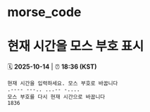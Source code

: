 # morse_code
# 현재 시간을 모스 부호 표시
<!-- MORSE_TIME_START -->
🗓️ **2025-10-14** | ⏰ **18:36 (KST)**

```
현재 시간을 입력하세요. 모스 부호로 바꿉니다
.---- ---.. ...-- -....
모스 부호를 다시 현재 시간으로 바꿉니다
1836
```
<!-- MORSE_TIME_END -->
